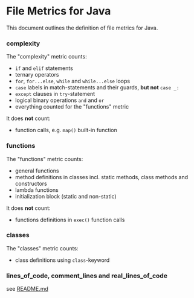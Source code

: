 # File Metrics for Java

This document outlines the definition of file metrics for Java.

### complexity

The "complexity" metric counts:

-   `if` and `elif` statements
-   ternary operators
-   `for`, `for...else`, `while` and `while...else` loops
-   `case` labels in match-statements and their guards, **but not** `case _:`
-   `except` clauses in `try`-statement
-   logical binary operations `and` and `or`
-   everything counted for the "functions" metric

It does **not** count:

-   function calls, e.g. `map()` built-in function

### functions

The "functions" metric counts:

-   general functions
-   method definitions in classes incl. static methods, class methods and constructors
-   lambda functions
-   initialization block (static and non-static)

It does **not** count:

-   functions definitions in `exec()` function calls

### classes

The "classes" metric counts:

-   class definitions using `class`-keyword

### lines_of_code, comment_lines and real_lines_of_code

see [README.md](../README.md)
